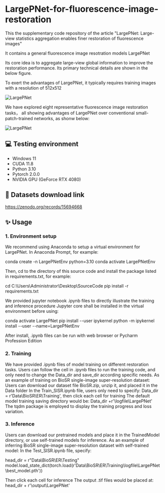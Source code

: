 # LargePNet-for-fluorescence-image-restoration

This the supplementary code repository of the article "LargePNet: Large-view statistics aggregation enables finer restoration of fluorescence images"

It contains a general fluorescence image resotration models LargePNet

Its core idea is to aggregate large-view global information to improve the restoration performance. Its primary technical details are shown in the below figure.

To exert the advantages of LargePNet, it typically requires training images with a resolution of 512x512

![LargePNet](./Image/1.png)

We have explored eight representative fluorescence image restoration tasks， all showing advantages of LargePNet over conventional small-patch-trained networks, as shonw below:

![LargePNet](./Image/2.png)

## 💻 Testing environment
  - Windows 11
  - CUDA 11.8
  - Python 3.10
  - Pytorch 2.0.0
  - NVIDIA GPU (GeForce RTX 4080) 

## 🎨 Datasets download link
  https://zenodo.org/records/15694668

## ✨ Usage
### 1. Environment setup
   
   We recommend using Anaconda to setup a virtual environment for LargePNet. In Anaconda Prompt, for example:
   
   conda create -n LargePNetEnv python=3.10
   conda activate LargePNetEnv
   
   Then, cd to the directory of this source code and install the package listed in requirements.txt, for example:
   
   cd C:\Users\Administrator\Desktop\SourceCode
   pip install -r requirements.txt
   
   We provided jupyter notebook .ipynb files to directly illustrate the training and inference procedure 
   Jupyter core shall be installed in the virtual environment before using:
   
   conda activate LargePNet
   pip install --user ipykernel
   python -m ipykernel install --user --name=LargePNetEnv
   
   After install, .ipynb files can be run with web browser or Pycharm Profession Edition
   
### 2. Training

   We have provided .ipynb files of model training on different restoration tasks.
   Users can follow the cell in .ipynb files to run the training code, and only need to change the Data_dir and save_dir according specific needs.
   As an example of training on BioSR single-image super-resolution dataset:
   Users can download our dataset file BioSR.zip, unzip it, and placed it in the Data folder
   In the Train_SISR.ipynb file, users only need to specify: Data_dir = r'Data\BioSR\ER\Training', then click each cell for training
   The default model training saving directory would be: Data_dir +r'\logfile\LargePNet'
   The tqdm package is employed to display the training progress and loss variation.
   
### 3. Inference

   Users can download our pretrained models and place it in the TrainedModel directory, or use self-trained models for inference.
   As an example of inferring BioSR single-image super-resolution dataset with self-trained model:
   In the Test_SISR.ipynb file, specify:
   
   head_dir = r"Data\BioSR\ER\Testing"
   model.load_state_dict(torch.load(r'Data\BioSR\ER\Training\logfile\LargePNet\best_model.pth'))

   Then click each cell for inference
   The output .tif files would be placed at: head_dir + r'\output\LargePNet'

